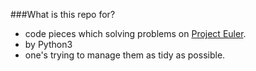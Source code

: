 ###What is this repo for?
* code pieces which solving problems on [Project Euler](https://projecteuler.net).
* by Python3
* one's trying to manage them as tidy as possible.
